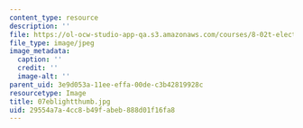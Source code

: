```yaml
---
content_type: resource
description: ''
file: https://ol-ocw-studio-app-qa.s3.amazonaws.com/courses/8-02t-electricity-and-magnetism-spring-2005/29554a7a4cc8b49fabeb888d01f16fa8_07eblightthumb.jpg
file_type: image/jpeg
image_metadata:
  caption: ''
  credit: ''
  image-alt: ''
parent_uid: 3e9d053a-11ee-effa-00de-c3b42819928c
resourcetype: Image
title: 07eblightthumb.jpg
uid: 29554a7a-4cc8-b49f-abeb-888d01f16fa8
---
```

